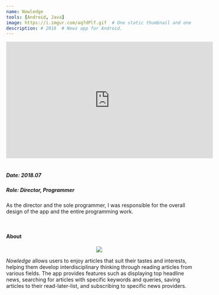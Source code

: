 ```yaml
---
name: Nowledge
tools: [Android, Java]
image: https://i.imgur.com/aq7dPlf.gif  # One static thumbnail and one animated thumbnail locally.
description: # 2018  # News app for Android.
---
```


<!-- Tech Demo (e.g. Video & Images) -->
<div class="video">
    <iframe width="560" height="315" src="https://www.youtube.com/embed/hf_DErz0dwU" title="YouTube video player" frameborder="0" allow="accelerometer; autoplay; clipboard-write; encrypted-media; gyroscope; picture-in-picture" allowfullscreen></iframe>
</div>

<br>

<!-- Detailed Role & Date -->
##### Date: 2018.07
##### Role: Director, Programmer

As the director and the sole programmer, I was responsible for the overall design of the app and the entire programming work.

<br>

<!-- Abstract / About -->
#### About

<center> <img src="https://i.imgur.com/cZI6jAq.jpg"/> </center>

*Nowledge* allows users to enjoy articles that suit their tastes and interests, helping them develop interdisciplinary thinking through reading articles from various fields. The app provides features such as displaying top headline news, searching for articles with specific keywords and queries, saving articles to their read-later-list, and subscribing to specific news providers.

<br>

<!-- Technical Features & Challenges & Highlights -->

<br>

<!-- Miscellaneous (e.g. Awards & Links) -->
